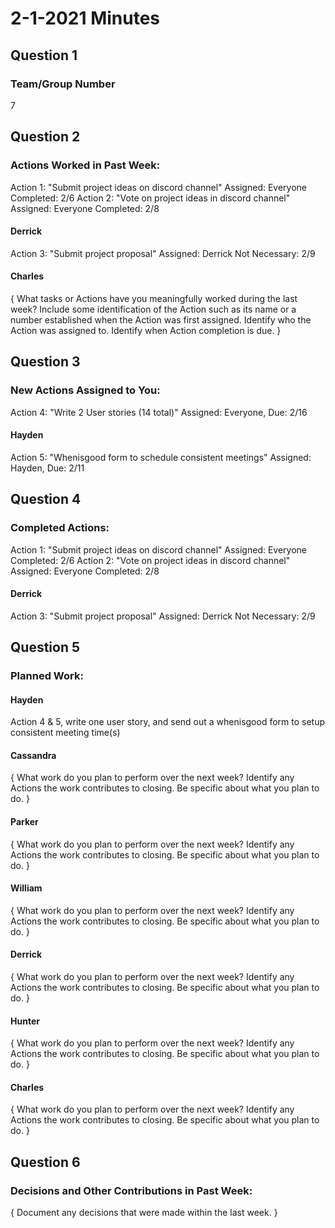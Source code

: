 # 2-1-2021 Minutes

## Question 1
### Team/Group Number

7

## Question 2
### Actions Worked in Past Week:

Action 1: "Submit project ideas on discord channel" Assigned: Everyone Completed: 2/6
Action 2: "Vote on project ideas in discord channel" Assigned: Everyone Completed: 2/8

#### Derrick

Action 3: "Submit project proposal" Assigned: Derrick Not Necessary: 2/9

#### Charles

{ What tasks or Actions have you meaningfully worked during the last week? Include some identification of the Action such as its name or a number established when the Action was first assigned. Identify who the Action was assigned to. Identify when Action completion is due. }

## Question 3
### New Actions Assigned to You:

Action 4: "Write 2 User stories (14 total)" Assigned: Everyone, Due: 2/16

#### Hayden

Action 5: "Whenisgood form to schedule consistent meetings" Assigned: Hayden, Due: 2/11

## Question 4
### Completed Actions:

Action 1: "Submit project ideas on discord channel" Assigned: Everyone Completed: 2/6
Action 2: "Vote on project ideas in discord channel" Assigned: Everyone Completed: 2/8

#### Derrick

Action 3: "Submit project proposal" Assigned: Derrick Not Necessary: 2/9

## Question 5
### Planned Work:

#### Hayden

Action 4 & 5, write one user story, and send out a whenisgood form to setup consistent meeting time(s)

#### Cassandra

{ What work do you plan to perform over the next week? Identify any Actions the work contributes to closing. Be specific about what you plan to do. }

#### Parker

{ What work do you plan to perform over the next week? Identify any Actions the work contributes to closing. Be specific about what you plan to do. }

#### William

{ What work do you plan to perform over the next week? Identify any Actions the work contributes to closing. Be specific about what you plan to do. }

#### Derrick

{ What work do you plan to perform over the next week? Identify any Actions the work contributes to closing. Be specific about what you plan to do. }

#### Hunter

{ What work do you plan to perform over the next week? Identify any Actions the work contributes to closing. Be specific about what you plan to do. }

#### Charles

{ What work do you plan to perform over the next week? Identify any Actions the work contributes to closing. Be specific about what you plan to do. }

## Question 6
### Decisions and Other Contributions in Past Week:

{ Document any decisions that were made within the last week. }
